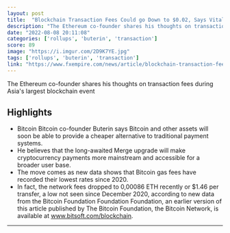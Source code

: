 ```yaml
---
layout: post
title:  "Blockchain Transaction Fees Could go Down to $0.02, Says Vitalik Buterin"
description: "The Ethereum co-founder shares his thoughts on transaction fees during Asia's largest blockchain event"
date: "2022-08-08 20:11:08"
categories: ['rollups', 'buterin', 'transaction']
score: 89
image: "https://i.imgur.com/2D9K7YE.jpg"
tags: ['rollups', 'buterin', 'transaction']
link: "https://www.fxempire.com/news/article/blockchain-transaction-fees-could-go-down-to-0-02-says-vitalik-buterin-1089267"
---
```


The Ethereum co-founder shares his thoughts on transaction fees during Asia's largest blockchain event

## Highlights

- Bitcoin Bitcoin co-founder Buterin says Bitcoin and other assets will soon be able to provide a cheaper alternative to traditional payment systems.
- He believes that the long-awaited Merge upgrade will make cryptocurrency payments more mainstream and accessible for a broader user base.
- The move comes as new data shows that Bitcoin gas fees have recorded their lowest rates since 2020.
- In fact, the network fees dropped to 0,00086 ETH recently or $1.46 per transfer, a low not seen since December 2020, according to new data from the Bitcoin Foundation Foundation Foundation, an earlier version of this article published by The Bitcoin Foundation, the Bitcoin Network, is available at www.bitsoft.com/blockchain.

---
